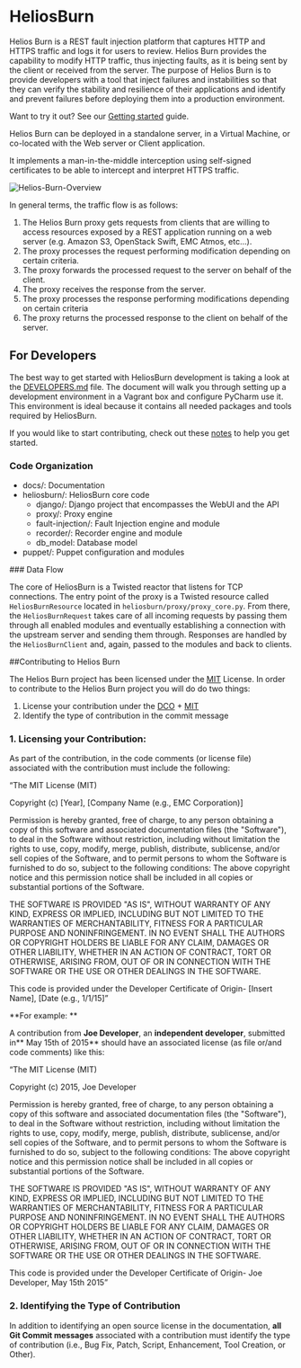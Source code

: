 # HeliosBurn

Helios Burn is a REST fault injection platform that captures HTTP and HTTPS traffic and logs it for users to review.
Helios Burn provides the capability to modify HTTP traffic, thus injecting faults, as it is being sent by the client
or received from the server. The purpose of Helios Burn is to provide developers with a tool that inject failures and
instabilities so that they can verify the stability and resilience of their applications and identify and prevent
failures before deploying them into a production environment.

Want to try it out? See our [Getting started](docs/getting_started/) guide.

Helios Burn can be deployed in a standalone server, in a Virtual Machine, or co-located with the Web server or Client
application.

It implements a man-in-the-middle interception using self-signed certificates to be able to intercept and interpret
HTTPS traffic.

![Helios-Burn-Overview](https://github.com/emccode/HeliosBurn/blob/master/docs/figures/Helios-Burn-Overview.png "Helios Burn Overview")


In general terms, the traffic flow is as follows:

1. The Helios Burn proxy gets requests from clients that are willing to access resources exposed by a REST application running on a web server (e.g. Amazon S3, OpenStack Swift, EMC Atmos, etc...).
2. The proxy processes the request performing modification depending on certain criteria.
3. The proxy forwards the processed request to the server on behalf of the client.
4. The proxy receives the response from the server.
5. The proxy processes the response performing modifications depending on certain criteria
6. The proxy returns the processed response to the client on behalf of the server.


## For Developers

The best way to get started with HeliosBurn development is taking a look at the [DEVELOPERS.md](DEVELOPERS.md) file. The document will walk you through setting up a development environment in a Vagrant box and configure PyCharm use it. This environment is ideal because it contains all needed packages and tools required by HeliosBurn.

If you would like to start contributing, check out these [notes](CONTRIBUTING.md) to help you get started.

### Code Organization

- docs/: Documentation
- heliosburn/: HeliosBurn core code
  - django/: Django project that encompasses the WebUI and the API
  - proxy/: Proxy engine
  - fault-injection/: Fault Injection engine and module
  - recorder/: Recorder engine and module
  - db_model: Database model
- puppet/: Puppet configuration and modules

### Data Flow

The core of HeliosBurn is a Twisted reactor that listens for TCP connections. The entry point of the proxy is a Twisted resource called `HeliosBurnResource` located in `heliosburn/proxy/proxy_core.py`. From there, the `HeliosBurnRequest` takes care of all incoming requests by passing them through all enabled modules and eventually establishing a connection with the upstream server and sending them through. Responses are handled by the `HeliosBurnClient` and, again, passed to the modules and back to clients.

##Contributing to Helios Burn

The Helios Burn project has been licensed under the  [MIT](http://opensource.org/licenses/MIT "The MIT License (MIT)") License. In order to contribute to the Helios Burn project you will do do two things:


1. License your contribution under the [DCO](http://elinux.org/Developer_Certificate_Of_Origin "Developer Certificate of Origin") + [MIT](http://opensource.org/licenses/MIT "The MIT License (MIT)")
2. Identify the type of contribution in the commit message



### 1. Licensing your Contribution: 

As part of the contribution, in the code comments (or license file) associated with the contribution must include the following:

“The MIT License (MIT)

Copyright (c) [Year], [Company Name (e.g., EMC Corporation)]

Permission is hereby granted, free of charge, to any person obtaining a copy of this software and associated documentation files (the "Software"), to deal in the Software without restriction, including without limitation the rights to use, copy, modify, merge, publish, distribute, sublicense, and/or sell copies of the Software, and to permit persons to whom the Software is furnished to do so, subject to the following conditions:  The above copyright notice and this permission notice shall be included in  all copies or substantial portions of the Software.

THE SOFTWARE IS PROVIDED "AS IS", WITHOUT WARRANTY OF ANY KIND, EXPRESS OR IMPLIED, INCLUDING BUT NOT LIMITED TO THE WARRANTIES OF MERCHANTABILITY, FITNESS FOR A PARTICULAR PURPOSE AND NONINFRINGEMENT. IN NO EVENT SHALL THE AUTHORS OR COPYRIGHT HOLDERS BE LIABLE FOR ANY CLAIM, DAMAGES OR OTHER LIABILITY, WHETHER IN AN ACTION OF CONTRACT, TORT OR OTHERWISE, ARISING FROM, OUT OF OR IN CONNECTION WITH THE SOFTWARE OR THE USE OR OTHER DEALINGS IN THE SOFTWARE.

This code is provided under the Developer Certificate of Origin- [Insert Name], [Date (e.g., 1/1/15]”


**For example: **

A contribution from **Joe Developer**, an **independent developer**, submitted in** May 15th of 2015** should have an associated license (as file or/and code comments) like this:
 
“The MIT License (MIT)

Copyright (c) 2015, Joe Developer

Permission is hereby granted, free of charge, to any person obtaining a copy of this software and associated documentation files (the "Software"), to deal in the Software without restriction, including without limitation the rights to use, copy, modify, merge, publish, distribute, sublicense, and/or sell copies of the Software, and to permit persons to whom the Software is furnished to do so, subject to the following conditions:  The above copyright notice and this permission notice shall be included in  all copies or substantial portions of the Software.

THE SOFTWARE IS PROVIDED "AS IS", WITHOUT WARRANTY OF ANY KIND, EXPRESS OR IMPLIED, INCLUDING BUT NOT LIMITED TO THE WARRANTIES OF MERCHANTABILITY, FITNESS FOR A PARTICULAR PURPOSE AND NONINFRINGEMENT. IN NO EVENT SHALL THE AUTHORS OR COPYRIGHT HOLDERS BE LIABLE FOR ANY CLAIM, DAMAGES OR OTHER LIABILITY, WHETHER IN AN ACTION OF CONTRACT, TORT OR OTHERWISE, ARISING FROM, OUT OF OR IN CONNECTION WITH THE SOFTWARE OR THE USE OR OTHER DEALINGS IN THE SOFTWARE.

This code is provided under the Developer Certificate of Origin- Joe Developer, May 15th 2015”

### 2. Identifying the Type of Contribution

In addition to identifying an open source license in the documentation, **all Git Commit messages** associated with a contribution must identify the type of contribution (i.e., Bug Fix, Patch, Script, Enhancement, Tool Creation, or Other).



